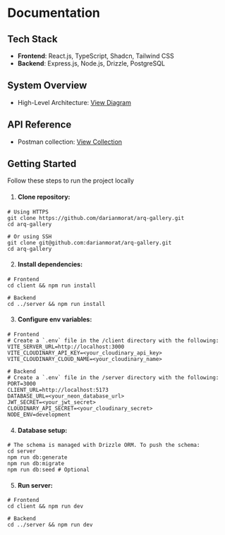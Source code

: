 # Documentation

## Tech Stack

- **Frontend**: React.js, TypeScript, Shadcn, Tailwind CSS
- **Backend**: Express.js, Node.js, Drizzle, PostgreSQL

## System Overview

- High-Level Architecture: [View Diagram](#)

## API Reference

- Postman collection: [View Collection](#)

## Getting Started

Follow these steps to run the project locally

1. #### Clone repository:

```shell
# Using HTTPS
git clone https://github.com/darianmorat/arq-gallery.git
cd arq-gallery

# Or using SSH
git clone git@github.com:darianmorat/arq-gallery.git
cd arq-gallery
```

2. #### Install dependencies:

```shell
# Frontend
cd client && npm run install

# Backend
cd ../server && npm run install
```

3. #### Configure env variables:

```shell
# Frontend
# Create a `.env` file in the /client directory with the following:
VITE_SERVER_URL=http://localhost:3000
VITE_CLOUDINARY_API_KEY=<your_cloudinary_api_key>
VITE_CLOUDINARY_CLOUD_NAME=<your_cloudinary_name>

# Backend
# Create a `.env` file in the /server directory with the following:
PORT=3000
CLIENT_URL=http://localhost:5173
DATABASE_URL=<your_neon_database_url>
JWT_SECRET=<your_jwt_secret>
CLOUDINARY_API_SECRET=<your_cloudinary_secret>
NODE_ENV=development
```

4. #### Database setup:

```shell
# The schema is managed with Drizzle ORM. To push the schema:
cd server
npm run db:generate
npm run db:migrate
npm run db:seed # Optional
```

5. #### Run server:

```shell
# Frontend
cd client && npm run dev

# Backend
cd ../server && npm run dev
```
